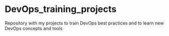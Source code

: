 # DevOps_training_projects
Repository with my projects to train DevOps best practices and to learn new DevOps concepts and tools

